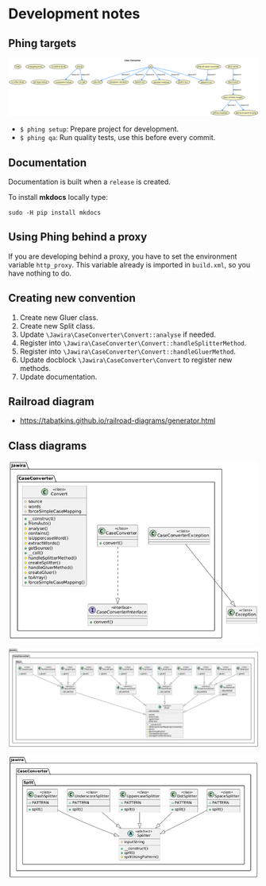 Development notes
=================

Phing targets
-------------

[![Phing targets](./images/build.png "Phing targets")](./images/build.png)

- `$ phing setup`: Prepare project for development.
- `$ phing qa`: Run quality tests, use this before every commit.

Documentation
-------------

Documentation is built when a `release` is created.

To install **mkdocs** locally type:

[comment]: <> (https://stackoverflow.com/a/41352413/4345061)

```console
sudo -H pip install mkdocs
```

Using Phing behind a proxy
--------------------------

If you are developing behind a proxy, you have to set the environment
variable `http_proxy`. This variable already is imported in `build.xml`, so you
have nothing to do.

Creating new convention
-----------------------

1. Create new Gluer class.
2. Create new Split class.
3. Update `\Jawira\CaseConverter\Convert::analyse` if needed.
4. Register into `\Jawira\CaseConverter\Convert::handleSplitterMethod`.
5. Register into `\Jawira\CaseConverter\Convert::handleGluerMethod`.
6. Update docblock `\Jawira\CaseConverter\Convert` to register new methods.
7. Update documentation.

Railroad diagram
----------------

- <https://tabatkins.github.io/railroad-diagrams/generator.html>

Class diagrams
--------------

[![Phing targets](./images/uml-case-converter.png "CaseConverter namespace")](./images/uml-case-converter.png)

[![Phing targets](./images/uml-glue.png "Glue namespace")](./images/uml-glue.png)

[![Phing targets](./images/uml-split.png "Split namespace")](./images/uml-split.png)

[git-flow]: https://github.com/petervanderdoes/gitflow-avh

[Keep a changelog]: http://keepachangelog.com/en/1.0.0/

[mkdocs]: https://www.mkdocs.org/#installation

[mkdocs-material]: https://github.com/squidfunk/mkdocs-material

[pds/skeleton]: https://github.com/php-pds/skeleton

[Phive]: https://phar.io/

[Semantic Versioning]: http://semver.org/

[Composer]: https://getcomposer.org/
